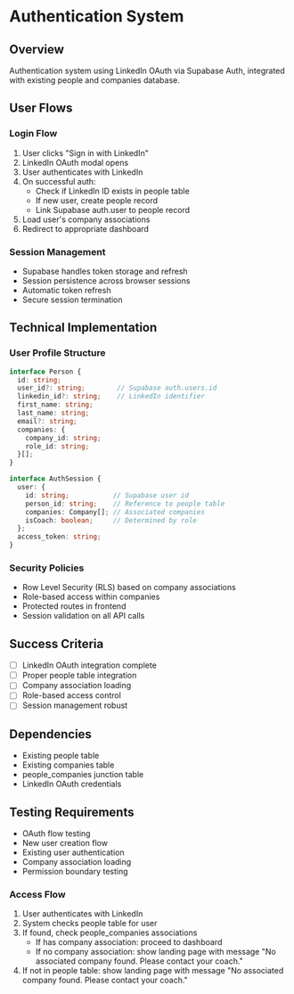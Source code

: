 # Authentication System

## Overview
Authentication system using LinkedIn OAuth via Supabase Auth, integrated with existing people and companies database.

## User Flows

### Login Flow
1. User clicks "Sign in with LinkedIn"
2. LinkedIn OAuth modal opens
3. User authenticates with LinkedIn
4. On successful auth:
   - Check if LinkedIn ID exists in people table
   - If new user, create people record
   - Link Supabase auth.user to people record
5. Load user's company associations
6. Redirect to appropriate dashboard

### Session Management
- Supabase handles token storage and refresh
- Session persistence across browser sessions
- Automatic token refresh
- Secure session termination

## Technical Implementation

### User Profile Structure
```typescript
interface Person {
  id: string;
  user_id?: string;        // Supabase auth.users.id
  linkedin_id?: string;    // LinkedIn identifier
  first_name: string;
  last_name: string;
  email?: string;
  companies: {
    company_id: string;
    role_id: string;
  }[];
}

interface AuthSession {
  user: {
    id: string;           // Supabase user id
    person_id: string;    // Reference to people table
    companies: Company[]; // Associated companies
    isCoach: boolean;     // Determined by role
  };
  access_token: string;
}
```

### Security Policies
- Row Level Security (RLS) based on company associations
- Role-based access within companies
- Protected routes in frontend
- Session validation on all API calls

## Success Criteria
- [ ] LinkedIn OAuth integration complete
- [ ] Proper people table integration
- [ ] Company association loading
- [ ] Role-based access control
- [ ] Session management robust

## Dependencies
- Existing people table
- Existing companies table
- people_companies junction table
- LinkedIn OAuth credentials

## Testing Requirements
- OAuth flow testing
- New user creation flow
- Existing user authentication
- Company association loading
- Permission boundary testing 

### Access Flow
1. User authenticates with LinkedIn
2. System checks people table for user
3. If found, check people_companies associations
   - If has company association: proceed to dashboard
   - If no company association: show landing page with message
     "No associated company found. Please contact your coach."
4. If not in people table: show landing page with message
   "No associated company found. Please contact your coach." 